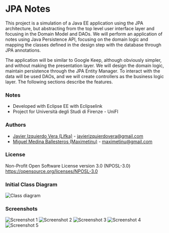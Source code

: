 # JPA Notes

This project is a simulation of a Java EE application using the JPA architecture, but abstracting from the top level user interface layer and focusing in the Domain Model and DAOs. We will perform an application of notes using Java Persistence API, focusing on the domain logic and mapping the classes defined in the design step with the database through JPA annotations.

The application will be similar to Google Keep, although obviously simpler, and without making the presentation layer. We will design the domain logic, maintain persistence through the JPA Entity Manager. To interact with the data will be used DAOs, and we will create controllers as the business logic layer. The following sections describe the features.


### Notes
* Developed with Eclipse EE with Eclipselink
* Project for Università degli Studi di Firenze - UniFI


### Authors
- [Javier Izquierdo Vera (Lifka)](https://github.com/Lifka/) - [javierizquierdovera@gmail.com](mailto:javierizquierdovera@gmail.com)
- [Miguel Medina Ballesteros (Maximetinu)](https://github.com/Maximetinu/) - [maximetinu@gmail.com](mailto:maximetinu@gmail.com)


### License
Non-Profit Open Software License version 3.0 (NPOSL-3.0) https://opensource.org/licenses/NPOSL-3.0

### Initial Class Diagram

![Class diagram](https://raw.githubusercontent.com/Maximetinu/JPA-Notes/master/JPA%20Notes%20Project/Diagrams/Class%20Diagram1.jpg)


### Screenshots

![Screenshot 1](https://raw.githubusercontent.com/Maximetinu/JPA-Notes/master/JPA%20Notes%20Project/screenshots/screenshot1.png)
![Screenshot 2](https://raw.githubusercontent.com/Maximetinu/JPA-Notes/master/JPA%20Notes%20Project/screenshots/screenshot2.png)
![Screenshot 3](https://raw.githubusercontent.com/Maximetinu/JPA-Notes/master/JPA%20Notes%20Project/screenshots/screenshot3.png)
![Screenshot 4](https://raw.githubusercontent.com/Maximetinu/JPA-Notes/master/JPA%20Notes%20Project/screenshots/screenshot4.png)
![Screenshot 5](https://raw.githubusercontent.com/Maximetinu/JPA-Notes/master/JPA%20Notes%20Project/screenshots/screenshot5.png)

